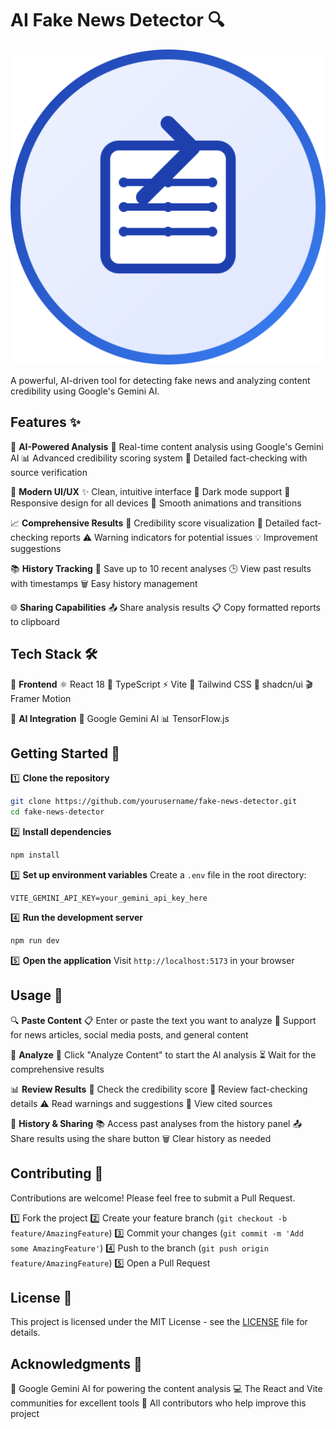 # AI Fake News Detector 🔍

![Logo](/public/logo.svg)

A powerful, AI-driven tool for detecting fake news and analyzing content credibility using Google's Gemini AI.

## Features ✨

🤖 **AI-Powered Analysis**
🧠 Real-time content analysis using Google's Gemini AI
📊 Advanced credibility scoring system
🔎 Detailed fact-checking with source verification

🎨 **Modern UI/UX**
✨ Clean, intuitive interface
🌙 Dark mode support
📱 Responsive design for all devices
🎯 Smooth animations and transitions

📈 **Comprehensive Results**
💯 Credibility score visualization
📝 Detailed fact-checking reports
⚠️ Warning indicators for potential issues
💡 Improvement suggestions

📚 **History Tracking**
💾 Save up to 10 recent analyses
🕒 View past results with timestamps
🗑️ Easy history management

🌐 **Sharing Capabilities**
📤 Share analysis results
📋 Copy formatted reports to clipboard

## Tech Stack 🛠️

🎯 **Frontend**
⚛️ React 18
📘 TypeScript
⚡ Vite
🎨 Tailwind CSS
🎪 shadcn/ui
🎬 Framer Motion

🧠 **AI Integration**
🤖 Google Gemini AI
📊 TensorFlow.js

## Getting Started 🚀

1️⃣ **Clone the repository**
```bash
git clone https://github.com/yourusername/fake-news-detector.git
cd fake-news-detector
```

2️⃣ **Install dependencies**
```bash
npm install
```

3️⃣ **Set up environment variables**
Create a `.env` file in the root directory:
```env
VITE_GEMINI_API_KEY=your_gemini_api_key_here
```

4️⃣ **Run the development server**
```bash
npm run dev
```

5️⃣ **Open the application**
Visit `http://localhost:5173` in your browser

## Usage 📝

🔍 **Paste Content**
📋 Enter or paste the text you want to analyze
📱 Support for news articles, social media posts, and general content

🔎 **Analyze**
🚀 Click "Analyze Content" to start the AI analysis
⏳ Wait for the comprehensive results

📊 **Review Results**
💯 Check the credibility score
📝 Review fact-checking details
⚠️ Read warnings and suggestions
🔗 View cited sources

💾 **History & Sharing**
📚 Access past analyses from the history panel
📤 Share results using the share button
🗑️ Clear history as needed

## Contributing 🤝

Contributions are welcome! Please feel free to submit a Pull Request.

1️⃣ Fork the project
2️⃣ Create your feature branch (`git checkout -b feature/AmazingFeature`)
3️⃣ Commit your changes (`git commit -m 'Add some AmazingFeature'`)
4️⃣ Push to the branch (`git push origin feature/AmazingFeature`)
5️⃣ Open a Pull Request

## License 📄

This project is licensed under the MIT License - see the [LICENSE](LICENSE) file for details.

## Acknowledgments 🙏

🌟 Google Gemini AI for powering the content analysis
💻 The React and Vite communities for excellent tools
👥 All contributors who help improve this project